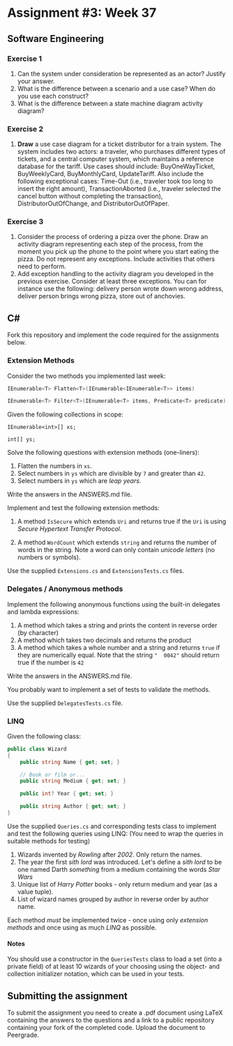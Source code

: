 # Assignment #3: Week 37

## Software Engineering

### Exercise 1
1. Can the system under consideration be represented as an actor? Justify your answer.
2. What is the difference between a scenario and a use case? When do you use each construct?
3. What is the difference between a state machine diagram activity diagram?

### Exercise 2
1. __Draw__ a use case diagram for a ticket distributor for a train system. The system includes two actors: a traveler, who purchases different types of tickets, and a central computer system, which maintains a reference database for the tariff. Use cases should include: BuyOneWayTicket, BuyWeeklyCard, BuyMonthlyCard, UpdateTariff. Also include the following exceptional cases: Time-Out (i.e., traveler took too long to insert the right amount), TransactionAborted (i.e., traveler selected the cancel button without completing the transaction), DistributorOutOfChange, and DistributorOutOfPaper.

### Exercise 3
1. Consider the process of ordering a pizza over the phone. Draw an activity diagram representing each step of the process, from the moment you pick up the phone to the point where you start eating the pizza. Do not represent any exceptions. Include activities that others need to perform.
2. Add exception handling to the activity diagram you developed in the previous exercise. Consider at least three exceptions. You can for instance use the following: delivery person wrote down wrong address, deliver person brings wrong pizza, store out of anchovies.

## C&#35;

Fork this repository and implement the code required for the assignments below.

### Extension Methods

Consider the two methods you implemented last week:

```csharp
IEnumerable<T> Flatten<T>(IEnumerable<IEnumerable<T>> items)

IEnumerable<T> Filter<T>(IEnumerable<T> items, Predicate<T> predicate)
```

Given the following collections in scope:

```
IEnumerable<int>[] xs;

int[] ys;
```

Solve the following questions with extension methods (one-liners):

1. Flatten the numbers in `xs`.
2. Select numbers in `ys` which are divisible by `7` and greater than `42`.
3. Select numbers in `ys` which are *leap years*.  

Write the answers in the ANSWERS.md file.

Implement and test the following extension methods:

1. A method `IsSecure` which extends `Uri` and returns true if the `Uri` is using *Secure Hypertext Transfer Protocol*.

2. A method `WordCount` which extends `string` and returns the number of words in the string. Note a word can only contain *unicode letters* (no numbers or symbols).

Use the supplied `Extensions.cs` and `ExtensionsTests.cs` files.

### Delegates / Anonymous methods

Implement the following anonymous functions using the built-in delegates and lambda expressions: 

1. A method which takes a string and prints the content in reverse order (by character)
2. A method which takes two decimals and returns the product
3. A method which takes a whole number and a string and returns `true` if they are numerically equal. Note that the string `"  0042"` should return true if the number is `42`

Write the answers in the ANSWERS.md file.

You probably want to implement a set of tests to validate the methods.

Use the supplied `DelegatesTests.cs` file. 

### LINQ

Given the following class:

```csharp
public class Wizard
{
    public string Name { get; set; }

    // Book or film or...
    public string Medium { get; set; }

    public int? Year { get; set; }

    public string Author { get; set; }
}
```

Use the supplied `Queries.cs` and corresponding tests class to implement and test the following queries using LINQ:
(You need to wrap the queries in suitable methods for testing)

1. Wizards invented by *Rowling* after *2002*. Only return the names.
2. The year the first *sith lord* was introduced. Let's define a *sith lord* to be one named Darth *something* from a medium containing the words *Star Wars*
3. Unique list of *Harry Potter* books - only return medium and year (as a value tuple). 
4. List of wizard names grouped by author in reverse order by author name.

Each method *must* be implemented twice - once using only *extension methods* and once using as much *LINQ* as possible.

#### Notes
You should use a constructor in the `QueriesTests` class to load a set (into a private field) of at least 10 wizards of your choosing using the object- and collection initializer notation, which can be used in your tests.

## Submitting the assignment

To submit the assignment you need to create a .pdf document using LaTeX containing the answers to the questions and a link to a public repository containing your fork of the completed code.
Upload the document to Peergrade.

